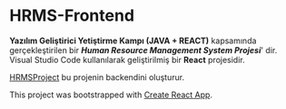 # HRMS-Frontend
**Yazılım Geliştirici Yetiştirme Kampı (JAVA + REACT)** kapsamında gerçekleştirilen bir **_Human Resource Management System Projesi_**' dir.
Visual Studio Code kullanılarak geliştirilmiş bir **React** projesidir.

 [HRMSProject](https://github.com/esmakzlkaya/HRMS) bu projenin backendini oluşturur. 



This project was bootstrapped with [Create React App](https://github.com/facebook/create-react-app).